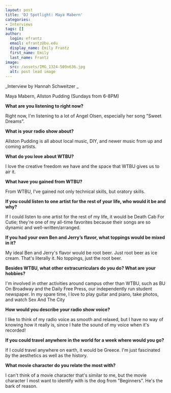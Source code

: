 ```yaml
---
layout: post
title: 'DJ Spotlight: Maya Mabern'
categories:
- Interviews
tags: []
author:
  login: efrantz
  email: efrantz@bu.edu
  display_name: Emily Frantz
  first_name: Emily
  last_name: Frantz
image:
  src: /assets/IMG_1324-509x636.jpg
  alt: post lead image
---
```


_Interview by Hannah Schweitzer _

Maya Mabern, Allston Pudding (Sundays from 6-8PM)

**What are you listening to right now?**

Right now, I'm listening to a lot of Angel Olsen, especially her song "Sweet Dreams".

**What is your radio show about?**

Allston Pudding is all about local music, DIY, and newer music from up and coming artists. 

**What do you love about WTBU?**

I love the creative freedom we have and the space that WTBU gives us to air it.  

**What have you gained from WTBU?**

From WTBU, I've gained not only technical skills, but oratory skills.

**If you could listen to one artist for the rest of your life, who would it be and why?**

If I could listen to one artist for the rest of my life, it would be Death Cab For Cutie; they're one of my all-time favorites because their songs are so dynamic and well-written/arranged. 

**If you had your own Ben and Jerry’s flavor, what toppings would be mixed in it?**

My ideal Ben and Jerry's flavor would be root beer. Just root beer as ice cream. That's literally it. No toppings, just the root beer.

**Besides WTBU, what other extracurriculars do you do? What are your hobbies?**

I'm involved in other activities around campus other than WTBU, such as BU On Broadway and the Daily Free Press, our independently run student newspaper. In my spare time, I love to play guitar and piano, take photos, and watch Sex And The City

**How would you describe your radio show voice?**

I like to think of my radio voice as smooth and relaxed, but I have no way of knowing how it really is, since I hate the sound of my voice when it's recorded!

**If you could travel anywhere in the world for a week where would you go?**

If I could travel anywhere on earth, it would be Greece. I'm just fascinated by the aesthetics as well as the history.

**What movie character do you relate the most with?**

I can't think of a movie character that's similar to me, but the movie character I most want to identify with is the dog from "Beginners". He's the bark of reason.